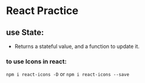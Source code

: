 # React Practice

## use State:

* Returns a stateful value, and a function to update it.

### to use Icons in react:

``npm i react-icons -D``
or
``npm i react-icons --save``
